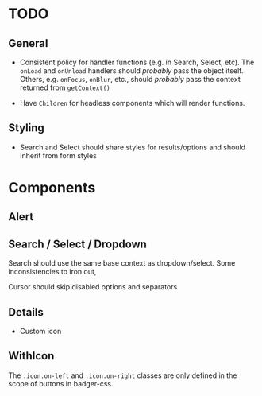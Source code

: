# TODO

## General

* Consistent policy for handler functions (e.g. in Search, Select, etc).
The `onLoad` and `onUnload` handlers should *probably* pass the object
itself.  Others, e.g. `onFocus`, `onBlur`, etc., should *probably* pass
the context returned from `getContext()`

* Have `Children` for headless components which will render functions.

## Styling

* Search and Select should share styles for results/options and should inherit
from form styles

# Components

## Alert

## Search / Select / Dropdown

Search should use the same base context as dropdown/select.
Some inconsistencies to iron out,

Cursor should skip disabled options and separators

## Details

* Custom icon

## WithIcon

The `.icon.on-left` and `.icon.on-right` classes are only defined in the
scope of buttons in badger-css.